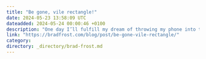 ```yaml
---
title: "Be gone, vile rectangle!"
date: 2024-05-23 13:58:09 UTC
dateadded: 2024-05-24 00:00:46 +0100
description: "One day I’ll fulfill my dream of throwing my phone into the ocean*, but for now I’m settling for throwing my phone in my basement. The Anxious Generation by Jonathan Haidt articulates how the potent combination of smartphones and social […]"
link: "https://bradfrost.com/blog/post/be-gone-vile-rectangle/"
category:
directory: _directory/brad-frost.md
---
```


